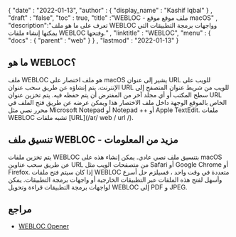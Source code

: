 {
  "date" : "2022-01-13",
  "author" : {
    "display_name" : "Kashif Iqbal"
} ,
  "draft" : "false",
  "toc" : true,
  "title" :"WEBLOC - ملف موقع موقع macOS" ,
  "description":"تعرف على ما هو ملف WEBLOC وواجهات برمجة التطبيقات التي يمكنها إنشاء ملفات WEBLOC وفتحها." ,
  "linktitle" : "WEBLOC",
  "menu" : {
    "docs" : {
      "parent" : "web"
}
} ,
  "lastmod" : "2022-01-13"
}

## ما هو WEBLOC؟

ملف WEBLOC هو ملف اختصار على macOS يشير إلى عنوان URL للويب على الإنترنت. يتم إنشاؤه عن طريق سحب عنوان URL للويب من شريط عنوان المتصفح إلى سطح المكتب أو أي مجلد آخر من المفترض أن يتم حفظه فيه. يتم تخزين عنوان URL الخاص بالموقع الوجهة داخل ملف الاختصار هذا ويمكن عرضه عن طريق فتح الملف في محرر نصي مثل Microsoft Notepad أو Notepad ++ أو Apple TextEdit. ملفات WEBLOC تشبه ملفات [URL](/ar/ web / url /).

## تنسيق ملف WEBLOC - مزيد من المعلومات

يتم تخزين ملفات WEBLOC بتنسيق ملف نصي عادي. يمكن إنشاء هذه على macOS عن طريق سحب عناوين URL من متصفحات الويب مثل Safari أو Google Chrome أو Firefox. إذا كان سيتم فتح ملفات WEBLOC متعددة في وقت واحد ، فسيلزم حل أسرع وأسهل لفتح هذه الملفات عبر التطبيقات الخارجية أو واجهات برمجة التطبيقات. يمكن لواجهات برمجة التطبيقات قراءة وتحويل WEBLOC إلى PDF و JPEG.

## مراجع

* [WEBLOC Opener](https://github.com/benchdoos/WeblocOpener)

